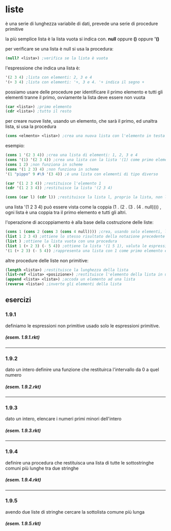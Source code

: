 # liste

è una serie di lunghezza variabile di dati, prevede una serie di procedure primitive

la più semplice lista è la lista vuota si indica con. **null** oppure **()** oppure **'()**

per verificare se una lista è null si usa la procedura:
```scheme
(null? <lista>) ;verifica se la lista è vuota
```

l'espressione che indica una lista è:
```scheme
'(2 3 4) ;lista con elementi: 2, 3 e 4
'(+ 3 4) ;lista con elementi: '+, 3 e 4. '+ indica il segno +
```

possiamo usare delle procedure per identificare il primo elemento e tutti gli elementi tranne il primo, ovviamente la lista deve essere non vuota
```scheme
(car <lista>) ;primo elemento
(cdr <lista>) ;tutto il resto
```

per creare nuove liste, usando un elemento, che sarà il primo, ed unaltra lista, si usa la procedura
```scheme
(cons <elmento> <lista>) ;crea una nuova lista con l'elemento in testa
```

esempio:
```scheme
(cons 1 '(2 3 4)) ;crea una lista di elementi: 1, 2, 3 e 4
(cons '(1) '(2 3 4)) ;crea una lista con la lista '(1) come primo elemento
(cons 1 2) ;non funziona in scheme
(cons '(1 2 3) 4) ;non funziona in scheme
'(1 "pippo" 9 #\9 '(3 4)) ;è una lista con elementi di tipo diverso

(car '(1 2 3 4)) ;restituisce l'elemento 1
(cdr '(1 2 3 4)) ;restituisce la lista '(2 3 4)

(cons (car l) (cdr l)) ;restituisce la lista l, proprio la lista, non la lettera l
```

una lista '(1 2 3 4) può essere vista come la coppia (1 . (2 . (3 . (4 . null)))) , ogni lista è una coppia tra il primo elemento e tutti gli altri.

l'operazione di accoppiamento è alla base della costruzione delle liste:
```scheme
(cons 1 (cons 2 (cons 3 (cons 4 null)))) ;crea, usando solo elementi, la lista '(1 2 3 4)
(list 1 2 3 4) ;ottiene lo stesso risultato della notazione precedente
(list ) ;ottiene la lista vuota con una procedura
(list 1 (+ 2 3) (- 5 4)) ;ottiene la lista '(1 5 1), valuta le espressioni
'(1 (+ 2 3) (- 5 4)) ;rappresenta una lista con 1 come primo elemento e le liste '(+ 2 3) e '(- 5 4) come secondo e terzo elemento
```

altre procedure delle liste non primitive:
```scheme
(length <lista>) ;restituisce la lunghezza della lista
(list-ref <lista> <posizione>) ;restituisce l'elemento della lista in una posizione
(append <lista> <lista>) ;accoda un elemento ad una lista
(reverse <lista>) ;inverte gli elementi della lista
```

## esercizi

### 1.9.1

definiamo le espressioni non primitive usado solo le espressioni primitive.

##### (esem. 1.9.1.rkt)

---
### 1.9.2

dato un intero definire una funzione che restituirca l'intervallo da 0 a quel numero

##### (esem. 1.9.2.rkt)

---
### 1.9.3

dato un intero, elencare i numeri primi minori dell'intero

##### (esem. 1.9.3.rkt)

---
### 1.9.4

definire una procedura che restituisca una lista di tutte le sottostringhe comuni più lunghe tra due stringhe

##### (esem. 1.9.4.rkt)

---
### 1.9.5

avendo due liste di stringhe cercare la sottolista comune più lunga

##### (esem. 1.9.5.rkt)